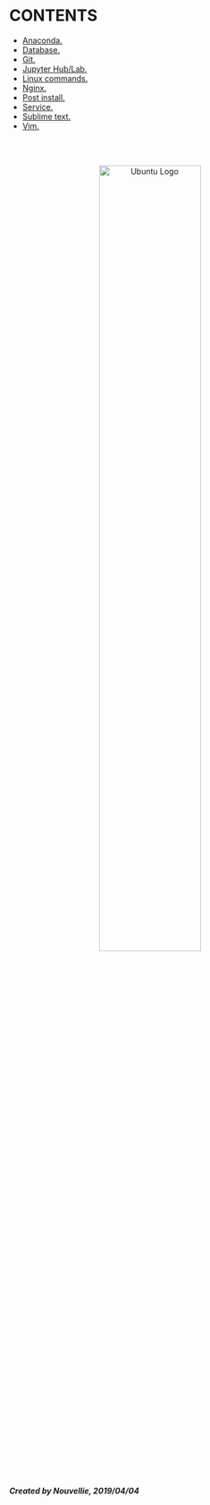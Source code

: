 <div>
<h1>CONTENTS</h1>

- [Anaconda.](https://github.com/Nouvellie/ubuntu/blob/ubuntu/contents/anaconda.md)
- [Database.](https://github.com/Nouvellie/ubuntu/blob/ubuntu/contents/database.md)
- [Git.](https://github.com/Nouvellie/ubuntu/blob/ubuntu/contents/git.md)
- [Jupyter Hub/Lab.](https://github.com/Nouvellie/ubuntu/blob/ubuntu/contents/jupyter.md)
- [Linux commands.](https://github.com/Nouvellie/ubuntu/blob/ubuntu/contents/linux-commands.md)
- [Nginx.](https://github.com/Nouvellie/ubuntu/blob/ubuntu/contents/nginx.md)
- [Post install.](https://github.com/Nouvellie/ubuntu/blob/ubuntu/contents/post-install.md)
- [Service.](https://github.com/Nouvellie/ubuntu/blob/ubuntu/contents/service.md)
- [Sublime text.](https://github.com/Nouvellie/ubuntu/blob/ubuntu/contents/sublime-text.md)
- [Vim.](https://github.com/Nouvellie/ubuntu/blob/ubuntu/contents/vim.md)

<br><br>
<p align="center">

<img src="https://assets.ubuntu.com/v1/8dd99b80-ubuntu-logo14.png" width="60%" class="center" alt="Ubuntu Logo">

</p>

<p>

<h5>

*Created by Nouvellie, 2019/04/04*

</h5>

</p>

</div>